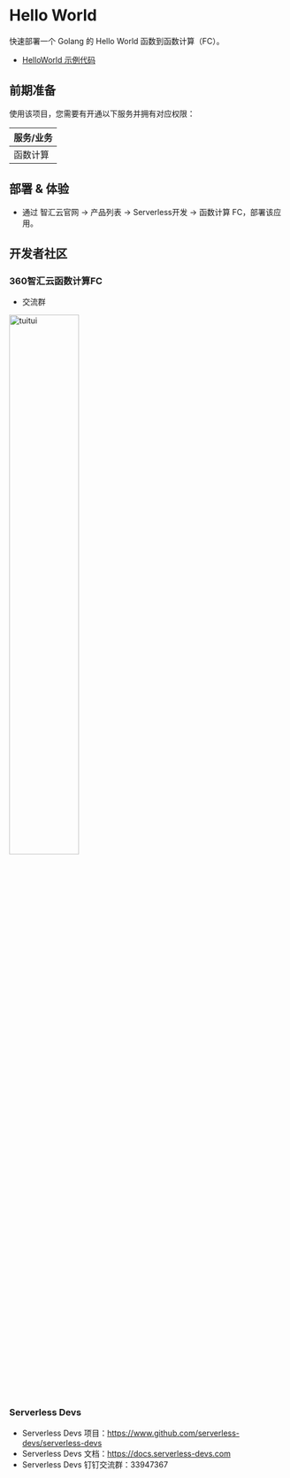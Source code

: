 # Hello World

快速部署一个 Golang 的 Hello World 函数到函数计算（FC）。

- [HelloWorld 示例代码](https://github.com/Qihoo360/fc-templates/tree/feature/fc-app-test/examples/built-in-runtime/http-function/fc-go/go1.20/hello-world/src)

## 前期准备

使用该项目，您需要有开通以下服务并拥有对应权限：

| 服务/业务 |
| --------- |
| 函数计算  |

## 部署 & 体验

- 通过 智汇云官网 -> 产品列表 -> Serverless开发 -> 函数计算 FC，部署该应用。

## 开发者社区

### 360智汇云函数计算FC

- 交流群
<img src="https://github.com/Qihoo360/fc-templates/blob/feature/fc-app-test/assets/tuitui-feedback-group.gif?raw=true" style="width: 50%; max-width: 800px;" alt="tuitui">

### Serverless Devs

- Serverless Devs 项目：<https://www.github.com/serverless-devs/serverless-devs>
- Serverless Devs 文档：<https://docs.serverless-devs.com>
- Serverless Devs 钉钉交流群：33947367
